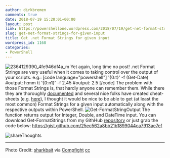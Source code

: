 ```yaml
---
author: dirkbremen
comments: true
date: 2018-07-19 15:20:01+00:00
layout: post
link: https://powershellone.wordpress.com/2018/07/19/get-net-format-strings-for-given-input/
slug: get-net-format-strings-for-given-input
title: Get .net Format Strings for given input
wordpress_id: 1168
categories:
- PowerShell
---
```


![2364129390_4fe946df4a_m](https://powershellone.files.wordpress.com/2015/11/2364129390_4fe946df4a_m.jpg)
Yet again, long time no post!
.net Format Strings are very useful when it comes to taking control over the output of your scripts. e.g.: 
[code language="powershell"]
'{0:t}' -f (Get-Date)
#output: h:mm tt
'{0:n1}' -f 2.45
#output: 2.5
[/code]
The problem with those Format Strings is, that hardly anyone can remember them. While there they are thoroughly [documented](https://docs.microsoft.com/en-us/dotnet/standard/base-types/formatting-types) and several nice folks have created cheat-sheets (e.g. [here](http://www.cheat-sheets.org/saved-copy/msnet-formatting-strings.pdf)), I thought it would be nice to be able to get (at least the most common) Format Strings for a given input automatically along with the respective outputs within PowerShell.
![Get-FormatStringOutput](https://powershellone.files.wordpress.com/2018/07/get-formatstringoutput.png)
The function returns output for Integer, Double, and DateTime input. You can download Get-FormatStrings from my GithHub [repository](https://github.com/DBremen/PowerShellScripts) or just grab the code below:
https://gist.github.com/25ec562a8bb21b1899044ca7913ae7ef

![shareThoughts](https://powershellone.files.wordpress.com/2015/10/sharethoughts.jpg)



* * *



Photo Credit: [sharkbait](https://www.flickr.com/photos/61417564@N00/2364129390/) via [Compfight](http://compfight.com) [cc](https://creativecommons.org/licenses/by-nc-sa/2.0/)
